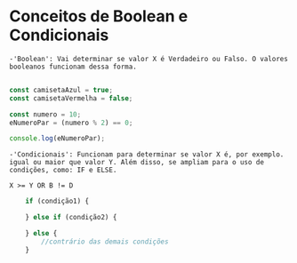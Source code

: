 # Conceitos de Boolean e Condicionais

    -'Boolean': Vai determinar se valor X é Verdadeiro ou Falso. O valores booleanos funcionam dessa forma.

~~~javascript

const camisetaAzul = true;
const camisetaVermelha = false;

const numero = 10;
eNumeroPar = (numero % 2) == 0;

console.log(eNumeroPar);
~~~~

    -'Condicionais': Funcionam para determinar se valor X é, por exemplo. igual ou maior que valor Y. Além disso, se ampliam para o uso de condições, como: IF e ELSE.

    X >= Y OR B != D

~~~javascript
    if (condição1) {

    } else if (condição2) {

    } else {
        //contrário das demais condições
    }
~~~